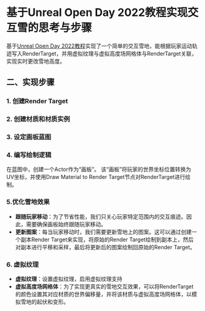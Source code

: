 # 基于Unreal Open Day 2022教程实现交互雪的思考与步骤

基于[Unreal Open Day 2022教程](https://www.bilibili.com/video/BV1gW4y1x7Sz/?spm_id_from=333.788.comment.all.click)实现了一个简单的交互雪地，能根据玩家运动轨迹写入RenderTarget，并用虚拟纹理与虚拟高度场网格体与RenderTarget关联，实现实时更改雪地高度。
## 二、实现步骤

### 1. 创建Render Target

### 2. 创建材质和材质实例

### 3. 设定画板蓝图

### 4. 编写绘制逻辑
在蓝图中，创建一个Actor作为“画板”。
该“画板”将玩家的世界坐标位置转换为UV坐标，并使用Draw Material to Render Target节点对RenderTarget进行绘制。

### 5.优化雪地效果
- **跟随玩家移动**：为了节省性能，我们只关心玩家特定范围内的交互痕迹。因此，需要确保画板始终跟随玩家移动。
- **更新图案**：每当玩家移动时，我们需要更新雪地上的图案。这可以通过创建一个副本Render Target来实现，将原始的Render Target绘制到副本上，然后对副本进行平移和采样，最后将更新后的图案绘制回原始的Render Target。

### 6. 虚拟纹理

- **虚拟纹理**：设置虚拟纹理，启用虚拟纹理支持
- **虚拟高度场网格体**：为了实现更真实的雪地交互效果，可以将RenderTarget的颜色设置其对应材质的世界偏移量，并将该材质与虚拟高度场网格体，以模拟雪地的起伏和变形。